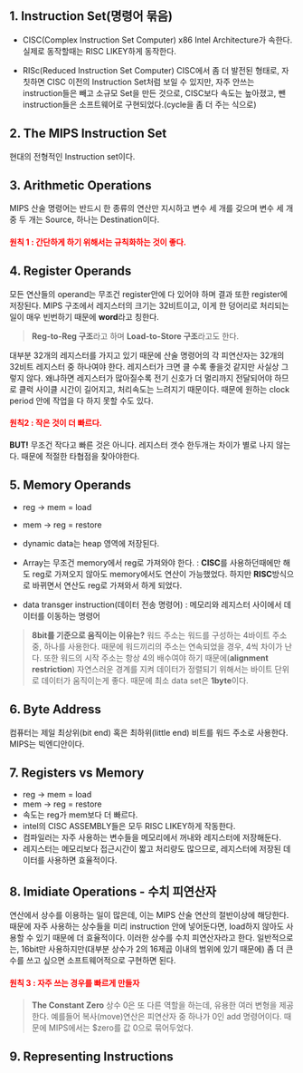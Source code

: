 ## 1. Instruction Set(명령어 묶음)
* CISC(Complex Instruction Set Computer)
x86 Intel Architecture가 속한다. 실제로 동작할때는 RISC LIKEY하게 동작한다.

* RISc(Reduced Instruction Set Computer)
CISC에서 좀 더 발전된 형태로, 자칫하면 CISC 이전의 Instruction Set처럼 보일 수 있지만, 자주 안쓰는 instruction들은 빼고 소규모 Set을 만든 것으로, CISC보다 속도는 높아졌고, 뺀 instruction들은 소프트웨어로 구현되었다.(cycle을 좀 더 주는 식으로)

## 2. The MIPS Instruction Set
현대의 전형적인 Instruction set이다.

## 3. Arithmetic Operations
MIPS 산술 명령어는 반드시 한 종류의 연산만 지시하고 변수 세 개를 갖으며 변수 세 개중 두 개는 Source, 하나는 Destination이다.

#### <span style="color:red">원칙 1 : 간단하게 하기 위해서는 규칙화하는 것이 좋다.</span>

## 4. Register Operands
모든 연산들의 operand는 무조건 register안에 다 있어야 하며 결과 또한 register에 저장된다. MIPS 구조에서 레지스터의 크기는 32비트이고, 이게 한 덩어리로 처리되는 일이 매우 빈번하기 때문에 **word**라고 칭한다.
> **Reg-to-Reg 구조**라고 하며 **Load-to-Store 구조**라고도 한다.

대부분 32개의 레지스터를 가지고 있기 때문에 산술 명령어의 각 피연산자는 32개의 32비트 레지스터 중 하나여야 한다. 레지스터가 크면 클 수록 좋을것 같지만 사실상 그렇지 않다. 왜냐하면 레지스터가 많아질수록 전기 신호가 더 멀리까지 전달되어야 하므로 클럭 사이클 시간이 길어지고, 처리속도는 느려지기 때문이다. 때문에 원하는 clock period 안에 작업을 다 하지 못할 수도 있다.

#### <span style="color:red">원칙2 : 작은 것이 더 빠르다.</span>

**BUT!** 무조건 작다고 빠른 것은 아니다. 레지스터 갯수 한두개는 차이가 별로 나지 않는다. 때문에 적절한 타협점을 찾아야한다.

## 5. Memory Operands
* reg -> mem = load
* mem -> reg = restore
* dynamic data는 heap 영역에 저장된다.
* Array는 무조건 memory에서 reg로 가져와야 한다.
:  **CISC**를 사용하던때에만 해도 reg로 가져오지 않아도 memory에서도 연산이 가능했었다. 하지만 **RISC**방식으로 바뀌면서 연산도 reg로 가져와서 하게 되었다.

* data transger instruction(데이터 전송 명령어) : 메모리와 레지스터 사이에서 데이터를 이동하는 명령어

> **8bit를 기준으로 움직이는 이유는?**
> 워드 주소는 워드를 구성하는 4바이트 주소중, 하나를 사용한다. 때문에 워드끼리의 주소는 연속되었을 경우, 4씩 차이가 난다. 또한 워드의 시작 주소는 항상 4의 배수여야 하기 때문에(**alignment restriction**) 자연스러운 경계를 지켜 데이터가 정렬되기 위해서는 바이트 단위로 데이터가 움직이는게 좋다.
> 때문에 최소 data set은 **1byte**이다.

## 6. Byte Address
컴퓨터는 제일 최상위(bit end) 혹은 최하위(little end) 비트를 워드 주소로 사용한다. MIPS는 빅엔디안이다.

## 7. Registers vs Memory
* reg -> mem = load
* mem -> reg = restore
* 속도는 reg가 mem보다 더 빠르다.
* intel의 CISC ASSEMBLY들은 모두 RISC LIKEY하게 작동한다.
* 컴파일러는 자주 사용하는 변수들을 메모리에서 꺼내와 레지스터에 저장해둔다.
* 레지스터는 메모리보다 접근시간이 짧고 처리량도 많으므로, 레지스터에 저장된 데이터를 사용하면 효율적이다.

## 8. Imidiate Operations - 수치 피연산자
연산에서 상수를 이용하는 일이 많은데, 이는 MIPS 산술 연산의 절반이상에 해당한다. 때문에 자주 사용하는 상수들을 미리 instruction 안에 넣어둔다면, load하지 않아도 사용할 수 있기 때문에 더 효율적이다. 이러한 상수를 수치 피연산자라고 한다. 일반적으로는, 16bit만 사용하지만(대부분 상수가 2의 16제곱 이내의 범위에 있기 때문에) 좀 더 큰 수를 쓰고 싶으면 소프트웨어적으로 구현하면 된다.

#### <span style="color:red">원칙 3 : 자주 쓰는 경우를 빠르게 만들자</span>

> **The Constant Zero**
> 상수 0은 또 다른 역할을 하는데, 유용한 여러 변형을 제공한다. 예를들어 복사(move)연산은 피연산자 중 하나가 0인 add 명령어이다. 때문에 MIPS에서는 $zero를 값 0으로 묶어두었다.

## 9. Representing Instructions
